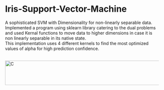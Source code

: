 # Iris-Support-Vector-Machine
A sophisticated SVM with Dimensionality for non-linearly separable data. <br>
Implemented a program using sklearn library catering to the dual problems and used Kernal functions to move data to higher dimensions in case it is non linearly separable in its native state. <br>
This implementation uses 4 different kernels to find the most optimized values of alpha for high prediction confidence.
<br><br>

<img src="https://user-images.githubusercontent.com/83841336/147871935-8c187550-1576-4d7a-b1d0-54886d63ee87.png" alt="C" width="1500" height="80"/>
